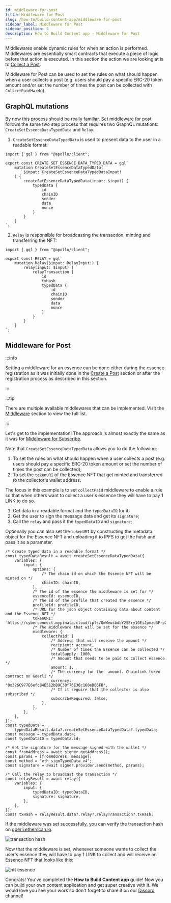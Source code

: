 ```yaml
---
id: middleware-for-post
title: Middleware for Post
slug: /how-to/build-content-app/middleware-for-post
sidebar_label: Middleware for Post
sidebar_position: 8
description: How to Build Content app - Middleware for Post
---
```


Middlewares enable dynamic rules for when an action is performed. Middlewares are essentially smart contracts that execute a piece of logic before that action is executed. In this section the action we are looking at is to [Collect a Post](/how-to/build-content-app/collect-a-post).

Middleware for Post can be used to set the rules on what should happen when a user collects a post (e.g. users should pay a specific ERC-20 token amount and/or set the number of times the post can be collected with `CollectPaidMw` etc).

## GraphQL mutations

By now this process should be really familiar. Set middleware for post follows the same two step process that requires two GraphQL mutations: `CreateSetEssenceDataTypedData` and `Relay`.

1. `CreateSetEssenceDataTypedData` is used to present data to the user in a readable format:

```tsx title="graphql/CreateSetEssenceDataTypedData.ts"
import { gql } from "@apollo/client";

export const CREATE_SET_ESSENCE_DATA_TYPED_DATA = gql`
    mutation CreateSetEssenceDataTypedData(
        $input: CreateSetEssenceDataTypedDataInput!
    ) {
        createSetEssenceDataTypedData(input: $input) {
            typedData {
                id
                chainID
                sender
                data
                nonce
            }
        }
    }
`;
```

2. `Relay` is responsible for broadcasting the transaction, minting and transferring the NFT:

```tsx title="graphql/Relay.ts"
import { gql } from "@apollo/client";

export const RELAY = gql`
    mutation Relay($input: RelayInput!) {
        relay(input: $input) {
            relayTransaction {
                id
                txHash
                typedData {
                    id
                    chainID
                    sender
                    data
                    nonce
                }
            }
        }
    }
`;
```

## Middleware for Post

:::info

Setting a middleware for an essence can be done either during the essence registration as it was initially done in the [Create a Post](/how-to/build-content-app/create-a-post) section or after the registration process as described in this section.

:::

:::tip

There are multiple available middlewares that can be implemented. Visit the [Middleware](/concepts/middleware) section to view the full list.

:::

Let's get to the implementation! The approach is almost exactly the same as it was for [Middleware for Subscribe](/how-to/build-content-app/middleware-for-subscribe).

Note that `CreateSetEssenceDataTypedData` allows you to do the following:

1. To set the rules on what should happen when a user collects a post (e.g. users should pay a specific ERC-20 token amount or set the number of times the post can be collected);
2. To set the `tokenURI` of the Essence NFT that get minted and transferred to the collector's wallet address.

The focus in this example is to set `collectPaid` middleware to enable a rule so that when others want to collect a user's essence they will have to pay 1 LINK to do so.

1. Get data in a readable format and the `typedDataID` for it;
2. Get the user to sign the message data and get its `signature`;
3. Call the `relay` and pass it the `typedDataID` and `signature`;

Optionally you can also set the `tokenURI` by constructing the metadata object for the Essence NFT and uploading it to IPFS to get the hash and pass it as a parameter.

```tsx title="components/SetEssenceBtn.tsx"
/* Create typed data in a readable format */
const typedDataResult = await createSetEssenceDataTypedData({
    variables: {
        input: {
            options: {
                /* The chain id on which the Essence NFT will be minted on */
                chainID: chainID,
            },
            /* The id of the essence the middleware is set for */
            essenceId: essenceID,
            /* The id of the profile that created the essence */
            profileId: profileID,
            /* URL for the json object containing data about content and the Essence NFT */
            tokenURI: `https://cyberconnect.mypinata.cloud/ipfs/QmWeusbdbY2SEry1GEiJpmzd3Frp29wMNS3ZbNN21hLbVw`,
            /* The middleware that will be set for the essence */
            middleware: {
                collectPaid: {
                    /* Address that will receive the amount */
                    recipient: account,
                    /* Number of times the Essence can be collected */
                    totalSupply: 1000,
                    /* Amount that needs to be paid to collect essence */
                    amount: 1,
                    /* The currency for the  amount. Chainlink token contract on Goerli */
                    currency: "0x326C977E6efc84E512bB9C30f76E30c160eD06FB",
                    /* If it require that the collector is also subscribed */
                    subscribeRequired: false,
                },
            },
        },
    },
});
const typedData =
    typedDataResult.data?.createSetEssenceDataTypedData?.typedData;
const message = typedData.data;
const typedDataID = typedData.id;

/* Get the signature for the message signed with the wallet */
const fromAddress = await signer.getAddress();
const params = [fromAddress, message];
const method = "eth_signTypedData_v4";
const signature = await signer.provider.send(method, params);

/* Call the relay to broadcast the transaction */
const relayResult = await relay({
    variables: {
        input: {
            typedDataID: typedDataID,
            signature: signature,
        },
    },
});
const txHash = relayResult.data?.relay?.relayTransaction?.txHash;
```

If the middleware was set successfully, you can verify the transaction hash on [goerli.etherscan.io](https://goerli.etherscan.io/).

![transaction hash](/img/v2/build-content-app-middleware-for-post-tx.png)

Now that the middleware is set, whenever someone wants to collect the user's essence they will have to pay 1 LINK to collect and will receive an Essence NFT that looks like this:

![nft essence](/img/v2/build-content-app-middleware-for-post-nft.png)

Congrats! You've completed the **How to Build Content app** guide! Now you can build your own content application and get super creative with it. We would love you see your work so don't forget to share it on our [Discord](https://discord.com/invite/cUc8VRGmPs) channel!
